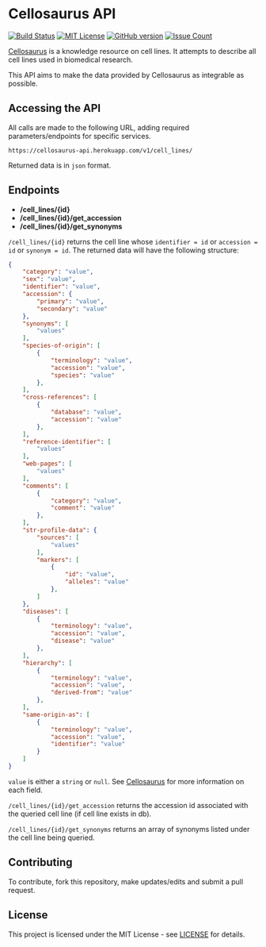 # Cellosaurus API

[![Build Status](https://travis-ci.org/assefamaru/cellosaurus-api.svg?branch=master)](https://travis-ci.org/assefamaru/cellosaurus-api) [![MIT License](https://badges.frapsoft.com/os/mit/mit.png?v=103)](https://opensource.org/licenses/mit-license.php) [![GitHub version](https://badge.fury.io/gh/assefamaru%2Fcellosaurus-api.svg)](https://badge.fury.io/gh/assefamaru%2Fcellosaurus-api) [![Issue Count](https://codeclimate.com/github/assefamaru/cellosaurus-api/badges/issue_count.svg)](https://codeclimate.com/github/assefamaru/cellosaurus-api)

[Cellosaurus](http://web.expasy.org/cellosaurus/) is a knowledge resource on cell lines. It attempts to describe all cell lines used in biomedical research.

This API aims to make the data provided by Cellosaurus as integrable as possible.

## Accessing the API

All calls are made to the following URL, adding required parameters/endpoints for specific services.

```
https://cellosaurus-api.herokuapp.com/v1/cell_lines/
```

Returned data is in `json` format.

## Endpoints

* **/cell_lines/{id}**
* **/cell_lines/{id}/get_accession**
* **/cell_lines/{id}/get_synonyms**

`/cell_lines/{id}` returns the cell line whose `identifier = id` or `accession = id` or `synonym = id`. The returned data will have the following structure:

```json
{
	"category": "value",
	"sex": "value",
	"identifier": "value",
	"accession": {
		"primary": "value",
		"secondary": "value"
	},
	"synonyms": [
		"values"
	],
	"species-of-origin": [
		{
			"terminology": "value",
			"accession": "value",
			"species": "value"
		},
	],
	"cross-references": [
		{
			"database": "value",
			"accession": "value"
		},
	],
	"reference-identifier": [
		"values"
	],
	"web-pages": [
		"values"
	],
	"comments": [
		{
			"category": "value",
			"comment": "value"
		},
	],
	"str-profile-data": {
		"sources": [
			"values"
		],
		"markers": [
			{
				"id": "value",
				"alleles": "value"
			},
		]
	},
	"diseases": [
		{
			"terminology": "value",
			"accession": "value",
			"disease": "value"
		},
	],
	"hierarchy": [
		{
			"terminology": "value",
			"accession": "value",
			"derived-from": "value"
		},
	],
	"same-origin-as": [
		{
			"terminology": "value",
			"accession": "value",
			"identifier": "value"
		}
	]
}
```

`value` is either a `string` or `null`. See [Cellosaurus](http://web.expasy.org/cellosaurus/) for more information on each field.

`/cell_lines/{id}/get_accession` returns the accession id associated with the queried cell line (if cell line exists in db).

`/cell_lines/{id}/get_synonyms` returns an array of synonyms listed under the cell line being queried.

## Contributing

To contribute, fork this repository, make updates/edits and submit a pull request.

## License

This project is licensed under the MIT License - see [LICENSE](LICENSE) for details.

